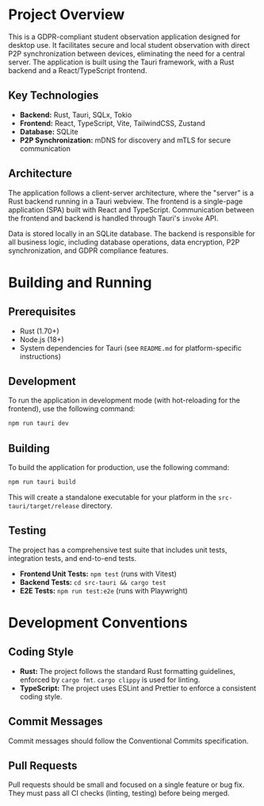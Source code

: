 # Project Overview

This is a GDPR-compliant student observation application designed for desktop use. It facilitates secure and local student observation with direct P2P synchronization between devices, eliminating the need for a central server. The application is built using the Tauri framework, with a Rust backend and a React/TypeScript frontend.

## Key Technologies

*   **Backend:** Rust, Tauri, SQLx, Tokio
*   **Frontend:** React, TypeScript, Vite, TailwindCSS, Zustand
*   **Database:** SQLite
*   **P2P Synchronization:** mDNS for discovery and mTLS for secure communication

## Architecture

The application follows a client-server architecture, where the "server" is a Rust backend running in a Tauri webview. The frontend is a single-page application (SPA) built with React and TypeScript. Communication between the frontend and backend is handled through Tauri's `invoke` API.

Data is stored locally in an SQLite database. The backend is responsible for all business logic, including database operations, data encryption, P2P synchronization, and GDPR compliance features.

# Building and Running

## Prerequisites

*   Rust (1.70+)
*   Node.js (18+)
*   System dependencies for Tauri (see `README.md` for platform-specific instructions)

## Development

To run the application in development mode (with hot-reloading for the frontend), use the following command:

```bash
npm run tauri dev
```

## Building

To build the application for production, use the following command:

```bash
npm run tauri build
```

This will create a standalone executable for your platform in the `src-tauri/target/release` directory.

## Testing

The project has a comprehensive test suite that includes unit tests, integration tests, and end-to-end tests.

*   **Frontend Unit Tests:** `npm test` (runs with Vitest)
*   **Backend Tests:** `cd src-tauri && cargo test`
*   **E2E Tests:** `npm run test:e2e` (runs with Playwright)

# Development Conventions

## Coding Style

*   **Rust:** The project follows the standard Rust formatting guidelines, enforced by `cargo fmt`. `cargo clippy` is used for linting.
*   **TypeScript:** The project uses ESLint and Prettier to enforce a consistent coding style.

## Commit Messages

Commit messages should follow the Conventional Commits specification.

## Pull Requests

Pull requests should be small and focused on a single feature or bug fix. They must pass all CI checks (linting, testing) before being merged.

